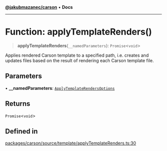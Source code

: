 [**@jakubmazanec/carson**](../README.md) • **Docs**

---

# Function: applyTemplateRenders()

> **applyTemplateRenders**(`__namedParameters`): `Promise`\<`void`\>

Applies rendered Carson template to a specified path, i.e. creates and updates files based on the
result of rendering each Carson template file.

## Parameters

• **\_\_namedParameters**:
[`ApplyTemplateRendersOptions`](../type-aliases/ApplyTemplateRendersOptions.md)

## Returns

`Promise`\<`void`\>

## Defined in

[packages/carson/source/template/applyTemplateRenders.ts:30](https://github.com/jakubmazanec/tools/blob/eb8c22844f0a0aa0874efeab93afc2bd96c269e6/packages/carson/source/template/applyTemplateRenders.ts#L30)
